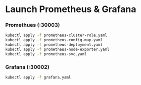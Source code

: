 # Launch Prometheus & Grafana

### Promethues (:30003)

```bash
kubectl apply -f prometheus-cluster-role.yaml
kubectl apply -f prometheus-config-map.yaml
kubectl apply -f prometheus-deployment.yaml
kubectl apply -f prometheus-node-exporter.yaml
kubectl apply -f prometheus-svc.yaml
```

### Grafana (:30002)

```bash
kubectl apply -f grafana.yaml
```
